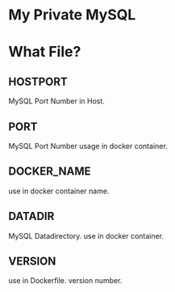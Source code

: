 
# My Private MySQL

# What File?

## HOSTPORT

MySQL Port Number in Host.

## PORT

MySQL Port Number usage in docker container.

## DOCKER_NAME

use in docker container name.

## DATADIR

MySQL Datadirectory. use in docker container.

## VERSION

use in Dockerfile. version number.
